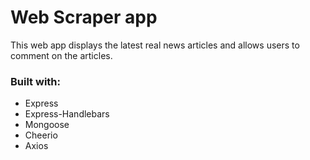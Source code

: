 # Web Scraper app
This web app displays the latest real news articles and allows users to comment on the articles.

### Built with:
* Express
* Express-Handlebars
* Mongoose
* Cheerio
* Axios